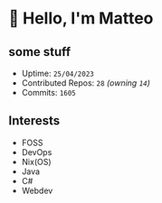 # 👋 Hello, I'm Matteo

## some stuff

- Uptime: `25/04/2023`
- Contributed Repos: `28` *(owning `14`)*
- Commits: `1605`

## Interests

- FOSS
- DevOps
- Nix(OS)
- Java
- C#
- Webdev
